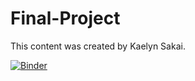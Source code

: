 # Final-Project

This content was created by Kaelyn Sakai.

[![Binder](https://mybinder.org/badge_logo.svg)](https://mybinder.org/v2/gh/ktsakai/Final-Project/main)
